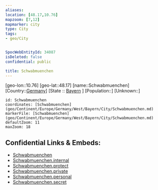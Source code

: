 ```yaml
---
aliases: 
location: [48.17,10.76]
mapzoom: [7,12] 
mapmarker: city 
type: City
tags:
- geo/City


SpocWebEntityId: 34087
isDeleted: false
confidential: public

title: Schwabmuenchen
---
```

[geo-lon::10.76]
[geo-lat::48.17]
[name::Schwabmuenchen]
[Country::[Germany](geo/Continent/Europe/Germany.md)]
[State :: [Bayern](geo/Continent/Europe/Germany/West/Bayern.md) ]
[Population::]
[Unknown::]


```leaflet
id: Schwabmuenchen
coordinates: [Schwabmuenchen](geo/Continent/Europe/Germany/West/Bayern/City/Schwabmuenchen.md)
markerFile: [Schwabmuenchen](geo/Continent/Europe/Germany/West/Bayern/City/Schwabmuenchen.md)
defaultZoom: 11 
maxZoom: 18
```


## Confidential Links & Embeds: 
- [Schwabmuenchen](../../../../../../../../_public/geo/Continent/Europe/Germany/West/Bayern/City/Schwabmuenchen.md) 
- [Schwabmuenchen.internal](../../../../../../../../_internal/geo/Continent/Europe/Germany/West/Bayern/City/Schwabmuenchen.internal.md) 
- [Schwabmuenchen.protect](../../../../../../../../_protect/geo/Continent/Europe/Germany/West/Bayern/City/Schwabmuenchen.protect.md) 
- [Schwabmuenchen.private](../../../../../../../../_private/geo/Continent/Europe/Germany/West/Bayern/City/Schwabmuenchen.private.md) 
- [Schwabmuenchen.personal](../../../../../../../../_personal/geo/Continent/Europe/Germany/West/Bayern/City/Schwabmuenchen.personal.md) 
- [Schwabmuenchen.secret](../../../../../../../../_secret/geo/Continent/Europe/Germany/West/Bayern/City/Schwabmuenchen.secret.md) 
